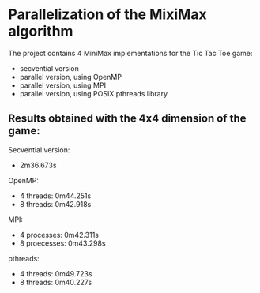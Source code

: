 # Parallelization of the MixiMax algorithm

The project contains 4 MiniMax implementations for the Tic Tac Toe game:
- secvential version
- parallel version, using OpenMP
- parallel version, using MPI
- parallel version, using POSIX pthreads library

## Results obtained with the 4x4 dimension of the game:

Secvential version:
- 2m36.673s

OpenMP:
- 4 threads: 0m44.251s
- 8 threads: 0m42.918s

MPI:
- 4 processes: 0m42.311s
- 8 proecesses: 0m43.298s

pthreads:
- 4 threads: 0m49.723s
- 8 threads: 0m40.227s
